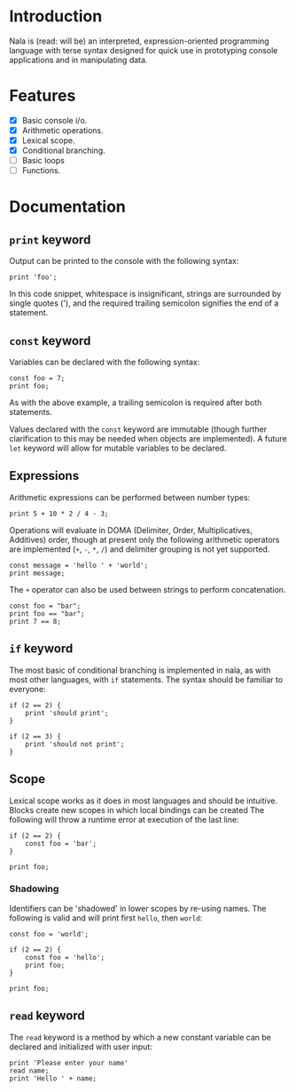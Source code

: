 # Introduction

Nala is (read: will be) an interpreted, expression-oriented programming language with terse syntax designed for quick use in prototyping console applications and in manipulating data.

# Features

- [x] Basic console i/o.
- [x] Arithmetic operations.
- [x] Lexical scope.
- [x] Conditional branching.
- [ ] Basic loops
- [ ] Functions.

# Documentation

## `print` keyword

Output can be printed to the console with the following syntax:

```
print 'foo';
```

In this code snippet, whitespace is insignificant, strings are surrounded by single quotes ('), and the required trailing semicolon signifies the end of a statement.

## `const` keyword

Variables can be declared with the following syntax:

```
const foo = 7;
print foo;
```

As with the above example, a trailing semicolon is required after both statements.

Values declared with the `const` keyword are immutable (though further clarification to this may be needed when objects are implemented). A future `let` keyword will allow for mutable variables to be declared.

## Expressions

Arithmetic expressions can be performed between number types:

```
print 5 + 10 * 2 / 4 - 3;
```

Operations will evaluate in DOMA (Delimiter, Order, Multiplicatives, Additives) order, though at present only the following arithmetic operators are implemented (`+`, `-`, `*`, `/`) and delimiter grouping is not yet supported.

```
const message = 'hello ' + 'world';
print message;
```

The `+` operator can also be used between strings to perform concatenation.

```
const foo = "bar";
print foo == "bar";
print 7 == 8;
```

## `if` keyword

The most basic of conditional branching is implemented in nala, as with most other languages, with `if` statements. The syntax should be familiar to everyone:

```
if (2 == 2) {
    print 'should print';
}

if (2 == 3) {
    print 'should not print';
}
```

## Scope

Lexical scope works as it does in most languages and should be intuitive. Blocks create new scopes in which local bindings can be created The following will throw a runtime error at execution of the last line:

```
if (2 == 2) {
    const foo = 'bar';
}

print foo;
```

### Shadowing

Identifiers can be 'shadowed' in lower scopes by re-using names. The following is valid and will print first `hello`, then `world`:

```
const foo = 'world';

if (2 == 2) {
    const foo = 'hello';
    print foo;
}

print foo;
```

## `read` keyword

The `read` keyword is a method by which a new constant variable can be declared and initialized with user input:

```
print 'Please enter your name'
read name;
print 'Hello ' + name;
```
